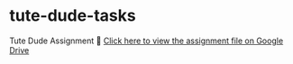 # tute-dude-tasks
Tute Dude Assignment 
📄 [Click here to view the assignment file on Google Drive](https://drive.google.com/your-share-link)

